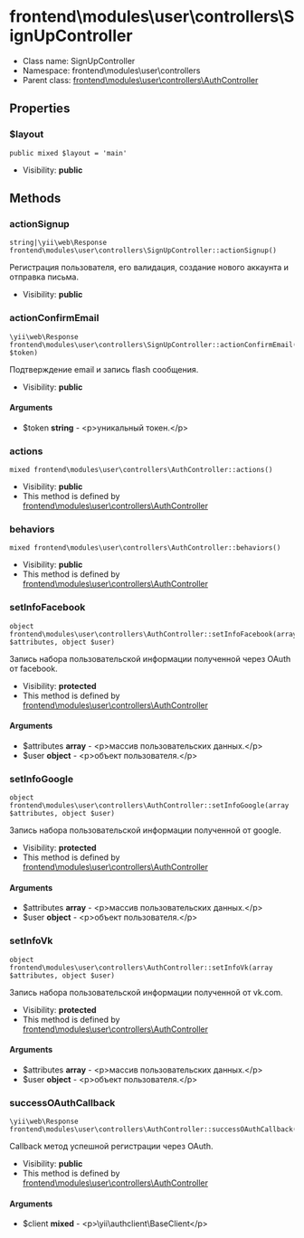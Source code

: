 frontend\modules\user\controllers\SignUpController
===============






* Class name: SignUpController
* Namespace: frontend\modules\user\controllers
* Parent class: [frontend\modules\user\controllers\AuthController](frontend-modules-user-controllers-AuthController.md)





Properties
----------


### $layout

    public mixed $layout = 'main'





* Visibility: **public**


Methods
-------


### actionSignup

    string|\yii\web\Response frontend\modules\user\controllers\SignUpController::actionSignup()

Регистрация пользователя, его валидация, создание нового аккаунта и отправка письма.



* Visibility: **public**




### actionConfirmEmail

    \yii\web\Response frontend\modules\user\controllers\SignUpController::actionConfirmEmail(string $token)

Подтверждение email и запись flash сообщения.



* Visibility: **public**


#### Arguments
* $token **string** - &lt;p&gt;уникальный токен.&lt;/p&gt;



### actions

    mixed frontend\modules\user\controllers\AuthController::actions()





* Visibility: **public**
* This method is defined by [frontend\modules\user\controllers\AuthController](frontend-modules-user-controllers-AuthController.md)




### behaviors

    mixed frontend\modules\user\controllers\AuthController::behaviors()





* Visibility: **public**
* This method is defined by [frontend\modules\user\controllers\AuthController](frontend-modules-user-controllers-AuthController.md)




### setInfoFacebook

    object frontend\modules\user\controllers\AuthController::setInfoFacebook(array $attributes, object $user)

Запись набора пользовательской информации полученной через OAuth от facebook.



* Visibility: **protected**
* This method is defined by [frontend\modules\user\controllers\AuthController](frontend-modules-user-controllers-AuthController.md)


#### Arguments
* $attributes **array** - &lt;p&gt;массив пользовательских данных.&lt;/p&gt;
* $user **object** - &lt;p&gt;объект пользователя.&lt;/p&gt;



### setInfoGoogle

    object frontend\modules\user\controllers\AuthController::setInfoGoogle(array $attributes, object $user)

Запись набора пользовательской информации полученной от google.



* Visibility: **protected**
* This method is defined by [frontend\modules\user\controllers\AuthController](frontend-modules-user-controllers-AuthController.md)


#### Arguments
* $attributes **array** - &lt;p&gt;массив пользовательских данных.&lt;/p&gt;
* $user **object** - &lt;p&gt;объект пользователя.&lt;/p&gt;



### setInfoVk

    object frontend\modules\user\controllers\AuthController::setInfoVk(array $attributes, object $user)

Запись набора пользовательской информации полученной от vk.com.



* Visibility: **protected**
* This method is defined by [frontend\modules\user\controllers\AuthController](frontend-modules-user-controllers-AuthController.md)


#### Arguments
* $attributes **array** - &lt;p&gt;массив пользовательских данных.&lt;/p&gt;
* $user **object** - &lt;p&gt;объект пользователя.&lt;/p&gt;



### successOAuthCallback

    \yii\web\Response frontend\modules\user\controllers\AuthController::successOAuthCallback($client)

Callback метод успешной регистрации через OAuth.



* Visibility: **public**
* This method is defined by [frontend\modules\user\controllers\AuthController](frontend-modules-user-controllers-AuthController.md)


#### Arguments
* $client **mixed** - &lt;p&gt;\yii\authclient\BaseClient&lt;/p&gt;

